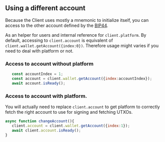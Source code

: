 ## Using a different account 

Because the Client uses mostly a mnemonic to initialize itself, you can access to the other account defined by the [BIP44](https://github.com/bitcoin/bips/blob/master/bip-0044.mediawiki).

As an helper for users and internal reference for `client.platform`. 
By default, accessing to `client.account` is equivalent of `client.wallet.getAccount({index:0})`. 
Therefore usage might varies if you need to deal with platform or not. 


### Access to account without platform
```js  
   const accountIndex = 1;
   const account = client.wallet.getAccount({index:accountIndex});
   await account.isReady();
```

### Access to account with platform.

You will actually need to replace `client.account` to get platform to correctly fetch the right account to use for signing and fetching UTXOs.

```js
async function changeAccount(){
   client.account = client.wallet.getAccount({index:1});
   await client.account.isReady();
}
```
